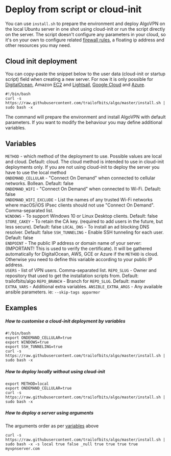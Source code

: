 # Deploy from script or cloud-init

You can use `install.sh` to prepare the environment and deploy AlgoVPN on the local Ubuntu server in one shot using cloud-init or run the script directly on the server. The script doesn't configure any parameters in your cloud, so it's on your own to configure related [firewall rules](/docs/firewalls.md), a floating ip address and other resources you may need.

## Cloud init deployment

You can copy-paste the snippet below to the user data (cloud-init or startup script) field when creating a new server. For now it is only possible for [DigitalOcean](https://www.digitalocean.com/docs/droplets/resources/metadata/), Amazon [EC2](https://docs.aws.amazon.com/AWSEC2/latest/UserGuide/user-data.html) and [Lightsail](https://lightsail.aws.amazon.com/ls/docs/en/articles/lightsail-how-to-configure-server-additional-data-shell-script), [Google Cloud](https://cloud.google.com/compute/docs/startupscript) and [Azure](https://docs.microsoft.com/en-us/azure/virtual-machines/linux/using-cloud-init).

```
#!/bin/bash
curl -s https://raw.githubusercontent.com/trailofbits/algo/master/install.sh | sudo bash -x
```
The command will prepare the environment and install AlgoVPN with default parameters. If you want to modify the behaviour you may define additional variables.

## Variables

`METHOD` -  which method of the deployment to use. Possible values are local and cloud. Default: cloud. The cloud method is intended to use in cloud-init deployments only. If you are not using cloud-init to deploy the server you have to use the local method  
`ONDEMAND_CELLULAR` - "Connect On Demand" when connected to cellular networks. Bollean. Default: false  
`ONDEMAND_WIFI` - "Connect On Demand" when connected to Wi-Fi. Default: false  
`ONDEMAND_WIFI_EXCLUDE` - List the names of any trusted Wi-Fi networks where macOS/iOS IPsec clients should not use "Connect On Demand". Comma-separated list.  
`WINDOWS` - To support Windows 10 or Linux Desktop clients. Default: false  
`STORE_CAKEY` - To retain the CA key. (required to add users in the future, but less secure). Default: false
`LOCAL_DNS` - To install an ad blocking DNS resolver. Default: false
`SSH_TUNNELING` -  Enable SSH tunneling for each user. Default: false  
`ENDPOINT` - The public IP address or domain name of your server: (IMPORTANT! This is used to verify the certificate). It will be gathered automatically for DigitalOcean, AWS, GCE or Azure if the `METHOD` is cloud. Otherwise you need to define this variable according to your public IP address.  
`USERS` - list of VPN users. Comma-separated list.
`REPO_SLUG` - Owner and repository that used to get the installation scripts from. Default: trailofbits/algo
`REPO_BRANCH` - Branch for `REPO_SLUG`. Default: master
`EXTRA_VARS` - Additional extra variables.
`ANSIBLE_EXTRA_ARGS` - Any available ansible parameters. ie: `--skip-tags apparmor`

## Examples

##### How to customise a cloud-init deployment by variables

```
#!/bin/bash
export ONDEMAND_CELLULAR=true
export WINDOWS=true
export SSH_TUNNELING=true
curl -s https://raw.githubusercontent.com/trailofbits/algo/master/install.sh | sudo bash -x
```

##### How to deploy locally without using cloud-init

```
export METHOD=local
export ONDEMAND_CELLULAR=true
curl -s https://raw.githubusercontent.com/trailofbits/algo/master/install.sh | sudo bash -x
```

##### How to deploy a server using arguments

The arguments order as per [variables](#variables) above

```
curl -s https://raw.githubusercontent.com/trailofbits/algo/master/install.sh | sudo bash -x -s local true false _null true true true true myvpnserver.com
```
